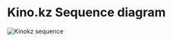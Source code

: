 # Kino.kz Sequence diagram

![Kinokz sequence](https://github.com/Bulychov-Ruslan/Kino.kz_Sequence_diagram/assets/122982251/b5978e55-62f5-4263-bfc8-66b5001be59f)
